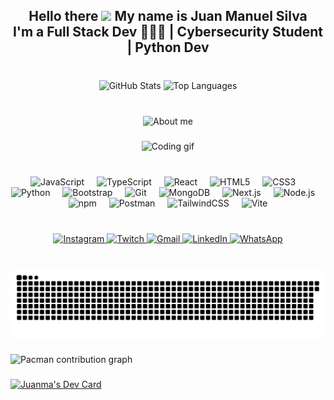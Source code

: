 <div align="center">
  <h2>Hello there <img src="https://media.giphy.com/media/hvRJCLFzcasrR4ia7z/giphy.gif" width="35"> My name is Juan Manuel Silva <br> I'm a Full Stack Dev 🧑🏻‍💻 | Cybersecurity Student | Python Dev </h2>
</div>

###



<br clear="both">

<div align="center">
  <img src="https://github-readme-stats.vercel.app/api?username=jmSilva83&hide_title=false&hide_rank=false&show_icons=true&include_all_commits=true&count_private=true&disable_animations=false&theme=blueberry&locale=en&hide_border=false" height="150" alt="GitHub Stats" />
  <img src="https://github-readme-stats.vercel.app/api/top-langs?username=jmSilva83&locale=en&hide_title=false&layout=compact&card_width=320&langs_count=6&theme=blueberry&hide_border=false" height="150" alt="Top Languages" />
</div>

###

<br clear="both">

<div align="center">
  <picture>
    <img src="https://media1.giphy.com/media/v1.Y2lkPTc5MGI3NjExZHJsejV2aWZ0b3d6dmdkNzdseTZsY3k4ajdyMGVncWxwaWZ1NmVjaSZlcD12MV9pbnRlcm5hbF9naWZfYnlfaWQmY3Q9Zw/gVlgj80ZLp9yo/giphy.gif" width="600px" alt="About me" />
  </picture>
</div>

###

<div align="center">
  <img src="https://media4.giphy.com/media/v1.Y2lkPTc5MGI3NjExZXRocmdpdGdycWRtbzBqZ3VnMHZ6cjgzZTIxdzVwZGtxZDlsaDU5MiZlcD12MV9pbnRlcm5hbF9naWZfYnlfaWQmY3Q9Zw/AKdbDY0CcCir1JWFdC/giphy.gif" width="600px" alt="Coding gif" />
</div>

###

<br clear="both">

<div align="center">
  <img src="https://cdn.simpleicons.org/javascript/F7DF1E" height="30" alt="JavaScript" />
  <img width="12" />
  <img src="https://cdn.simpleicons.org/typescript/3178C6" height="30" alt="TypeScript" />
  <img width="12" />
  <img src="https://cdn.simpleicons.org/react/61DAFB" height="30" alt="React" />
  <img width="12" />
  <img src="https://cdn.simpleicons.org/html5/E34F26" height="30" alt="HTML5" />
  <img width="12" />
  <img src="https://cdn.simpleicons.org/css3/1572B6" height="30" alt="CSS3" />
  <img width="12" />
  <img src="https://cdn.jsdelivr.net/gh/devicons/devicon/icons/python/python-original.svg" height="30" alt="Python" />
  <img width="12" />
  <img src="https://cdn.simpleicons.org/bootstrap/7952B3" height="30" alt="Bootstrap" />
  <img width="12" />
  <img src="https://cdn.simpleicons.org/git/F05032" height="30" alt="Git" />
  <img width="12" />
  <img src="https://cdn.simpleicons.org/mongodb/47A248" height="30" alt="MongoDB" />
  <img width="12" />
  <img src="https://cdn.simpleicons.org/nextdotjs/000000" height="30" alt="Next.js" />
  <img width="12" />
  <img src="https://cdn.simpleicons.org/nodedotjs/339933" height="30" alt="Node.js" />
  <img width="12" />
  <img src="https://cdn.simpleicons.org/npm/CB3837" height="30" alt="npm" />
  <img width="12" />
  <img src="https://cdn.simpleicons.org/postman/FF6C37" height="30" alt="Postman" />
  <img width="12" />
  <img src="https://cdn.simpleicons.org/tailwindcss/06B6D4" height="30" alt="TailwindCSS" />
  <img width="12" />
  <img src="https://cdn.simpleicons.org/vite/646CFF" height="30" alt="Vite" />
</div>

###

<br clear="both">

<div align="center">
  <a href="https://www.instagram.com/jmsilva83" target="_blank" rel="noopener noreferrer">
    <img src="https://img.shields.io/static/v1?message=Instagram&logo=instagram&label=&color=E4405F&logoColor=white&labelColor=&style=for-the-badge" height="35" alt="Instagram" />
  </a>
  <a href="https://www.twitch.tv/jmsilva83" target="_blank" rel="noopener noreferrer">
    <img src="https://img.shields.io/static/v1?message=Twitch&logo=twitch&label=&color=9146FF&logoColor=white&labelColor=&style=for-the-badge" height="35" alt="Twitch" />
  </a>
  <a href="mailto:juanmanuelsilva06@gmail.com" target="_blank" rel="noopener noreferrer">
    <img src="https://img.shields.io/static/v1?message=Gmail&logo=gmail&label=&color=D14836&logoColor=white&labelColor=&style=for-the-badge" height="35" alt="Gmail" />
  </a>
  <a href="https://www.linkedin.com/in/juan-manuel-silva-dev" target="_blank" rel="noopener noreferrer">
    <img src="https://img.shields.io/static/v1?message=LinkedIn&logo=linkedin&label=&color=0077B5&logoColor=white&labelColor=&style=for-the-badge" height="35" alt="LinkedIn" />
  </a>
  <a href="https://wa.me/+543731551351" target="_blank" rel="noopener noreferrer">
    <img src="https://img.shields.io/static/v1?message=Whatsapp&logo=whatsapp&label=&color=25D366&logoColor=white&labelColor=&style=for-the-badge" height="35" alt="WhatsApp" />
  </a>
</div>

###

<br clear="both">

<div align="center">
  <img src="https://raw.githubusercontent.com/jmSilva83/jmSilva83/output/snake.svg" alt="Snake animation" />
</div>

###

<picture>
  <source media="(prefers-color-scheme: dark)" srcset="https://raw.githubusercontent.com/jmSilva83/jmSilva83/output/pacman-contribution-graph-dark.svg">
  <source media="(prefers-color-scheme: light)" srcset="https://raw.githubusercontent.com/jmSilva83/jmSilva83/output/pacman-contribution-graph.svg">
  <img alt="Pacman contribution graph" src="https://raw.githubusercontent.com/jmSilva83/jmSilva83/output/pacman-contribution-graph.svg">
</picture>

###

<a href="https://app.daily.dev/juanma83"><img src="https://api.daily.dev/devcards/v2/GIKCbc6uDgkyycimbrYc9.png?type=default&r=yg8" width="356" alt="Juanma's Dev Card"/></a>
